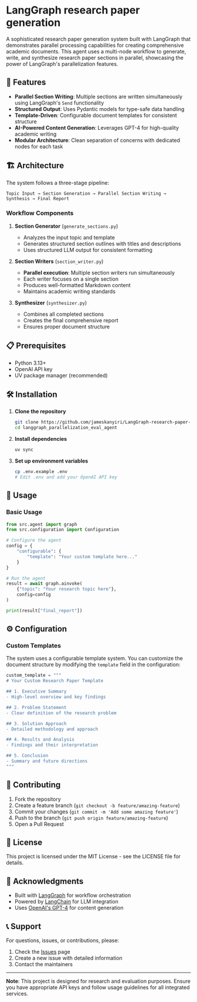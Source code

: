 # LangGraph research paper generation

A sophisticated research paper generation system built with LangGraph that demonstrates parallel processing capabilities for creating comprehensive academic documents. This agent uses a multi-node workflow to generate, write, and synthesize research paper sections in parallel, showcasing the power of LangGraph's parallelization features.

## 🚀 Features

- **Parallel Section Writing**: Multiple sections are written simultaneously using LangGraph's `Send` functionality
- **Structured Output**: Uses Pydantic models for type-safe data handling
- **Template-Driven**: Configurable document templates for consistent structure
- **AI-Powered Content Generation**: Leverages GPT-4 for high-quality academic writing
- **Modular Architecture**: Clean separation of concerns with dedicated nodes for each task

## 🏗️ Architecture

The system follows a three-stage pipeline:

```
Topic Input → Section Generation → Parallel Section Writing → Synthesis → Final Report
```

### Workflow Components

1. **Section Generator** (`generate_sections.py`)

   - Analyzes the input topic and template
   - Generates structured section outlines with titles and descriptions
   - Uses structured LLM output for consistent formatting

2. **Section Writers** (`section_writer.py`)

   - **Parallel execution**: Multiple section writers run simultaneously
   - Each writer focuses on a single section
   - Produces well-formatted Markdown content
   - Maintains academic writing standards

3. **Synthesizer** (`synthesizer.py`)
   - Combines all completed sections
   - Creates the final comprehensive report
   - Ensures proper document structure

## 📋 Prerequisites

- Python 3.13+
- OpenAI API key
- UV package manager (recommended)

## 🛠️ Installation

1. **Clone the repository**

   ```bash
   git clone https://github.com/jameskanyiri/LangGraph-research-paper-generation.git
   cd langgraph_parallelization_eval_agent
   ```

2. **Install dependencies**

   ```bash
   uv sync
   ```

3. **Set up environment variables**
   ```bash
   cp .env.example .env
   # Edit .env and add your OpenAI API key
   ```

## 🚀 Usage

### Basic Usage

```python
from src.agent import graph
from src.configuration import Configuration

# Configure the agent
config = {
    "configurable": {
        "template": "Your custom template here..."
    }
}

# Run the agent
result = await graph.ainvoke(
    {"topic": "Your research topic here"},
    config=config
)

print(result["final_report"])
```

## ⚙️ Configuration

### Custom Templates

The system uses a configurable template system. You can customize the document structure by modifying the `template` field in the configuration:

```python
custom_template = """
# Your Custom Research Paper Template

## 1. Executive Summary
- High-level overview and key findings

## 2. Problem Statement
- Clear definition of the research problem

## 3. Solution Approach
- Detailed methodology and approach

## 4. Results and Analysis
- Findings and their interpretation

## 5. Conclusion
- Summary and future directions
"""
```

## 🤝 Contributing

1. Fork the repository
2. Create a feature branch (`git checkout -b feature/amazing-feature`)
3. Commit your changes (`git commit -m 'Add some amazing feature'`)
4. Push to the branch (`git push origin feature/amazing-feature`)
5. Open a Pull Request

## 📝 License

This project is licensed under the MIT License - see the LICENSE file for details.

## 🙏 Acknowledgments

- Built with [LangGraph](https://github.com/langchain-ai/langgraph) for workflow orchestration
- Powered by [LangChain](https://github.com/langchain-ai/langchain) for LLM integration
- Uses [OpenAI's GPT-4](https://openai.com/gpt-4) for content generation

## 📞 Support

For questions, issues, or contributions, please:

1. Check the [Issues](https://github.com/your-repo/issues) page
2. Create a new issue with detailed information
3. Contact the maintainers

---

**Note**: This project is designed for research and evaluation purposes. Ensure you have appropriate API keys and follow usage guidelines for all integrated services.
